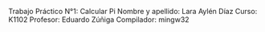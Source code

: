 Trabajo Práctico N°1: Calcular Pi
Nombre y apellido: Lara Aylén Díaz
Curso: K1102
Profesor: Eduardo Zúñiga
Compilador: mingw32
